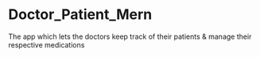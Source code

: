 # Doctor_Patient_Mern
The app which lets the doctors keep track of their patients &amp; manage their respective medications
